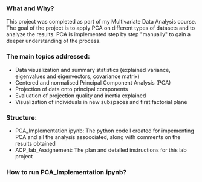 
### What and Why?
This project was completed as part of my Multivariate Data Analysis course. The goal of the project is to apply PCA on different types of datasets and to analyze the results. PCA is implemented step by step "manually" to gain a deeper understanding of the process.

### The main topics addressed:
- Data visualization and summary statistics (explained variance, eigenvalues and eigenvectors, covariance matrix)
- Centered and normalised Principal Component Analysis (PCA)
- Projection of data onto principal components
- Evaluation of projection quality and inertia explained
- Visualization of individuals in new subspaces and first factorial plane

### Structure:
- PCA_Implementation.ipynb: The python code I created for impementing PCA and all the analysis assoociated, along with comments on the results obtained
- ACP_lab_Assignement: The plan and detailed instructions for this lab project

### How to run PCA_Implementation.ipynb?
